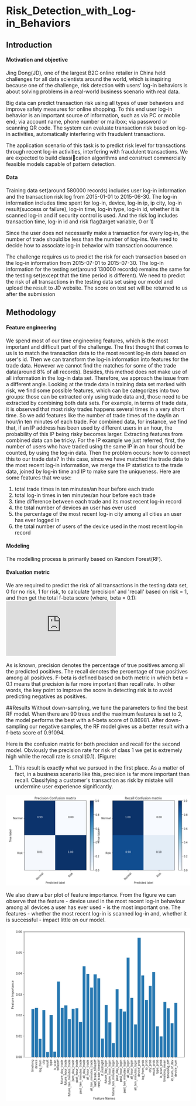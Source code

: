# Risk_Detection_with_Log-in_Behaviors
## Introduction

#### Motivation and objective
Jing Dong(JD), one of the largest B2C online retailer in China held challenges for all data scientists
around the world, which is inspiring because one of the challenge, risk detection
with users' log-in behaviors is about solving problems in a real-world business scenario with real data.

Big data can predict transaction risk using all types of user behaviors and improve safety measures
for online shopping. To this end user log-in behavior is an important source of information, such as
via PC or mobile end; via account name, phone number or mailbox; via password or scanning QR
code. The system can evaluate transaction risk based on log-in activities, automatically interfering
with fraudulent transactions.

The application scenario of this task is to predict risk level for transactions through recent log-in
activities, interfering with fraudulent transactions. We are expected to build classication algorithms
and construct commercially feasible models capable of pattern detection.

#### Data
Training data set(around 580000 records) includes user log-in information and the
transaction risk log from 2015-01-01 to 2015-06-30. The log-in information includes time spent for
log-in, device, log-in ip, ip city, log-in result(success or failure), log-in time, log-in type, log-in id,
whether it is scanned log-in and if security control is used. And the risk log includes transaction time,
log-in id and risk flag(target variable, 0 or 1)

Since the user does not necessarily make a transaction for every log-in, the number of trade should
be less than the number of log-ins. We need to decide how to associate log-in behavior with transaction
occurrence.

The challenge requires us to predict the risk for each transaction based on the log-in
information from 2015-07-01 to 2015-07-30. The log-in information for the testing set(around 130000
records) remains the same for the testing set(except that the time period is different). We need to
predict the risk of all transactions in the testing data set using our model and upload the result to JD
website. The score on test set will be returned to us after the submission

## Methodology
#### Feature engineering
We spend most of our time engineering features, which is the most important and difficult part of
the challenge. The first thought that comes to us is to match the transaction data to the most recent
log-in data based on user's id. Then we can transform the log-in information into features for the
trade data. However we cannot find the matches for some of the trade data(around 8% of all records).
Besides, this method does not make use of all information in the log-in data set.
Therefore, we approach the issue from a different angle. Looking at the trade data in training data
set marked with risk, we find some possible features, which can be categorizes into two groups: those
can be extracted only using trade data and, those need to be extracted by combining both data sets.
For example, in terms of trade data, it is observed that most risky trades happens several times in
a very short time. So we add features like the number of trade times of the day/in an hour/in ten
minutes of each trade. For combined data, for instance, we find that, if an IP address has been used
by different users in an hour, the probability of this IP being risky becomes larger. Extracting features
from combined data can be tricky. For the IP example we just referred, first, the number of users
who have traded using the same IP in an hour should be counted, by using the log-in data. Then the
problem occurs: how to connect this to our trade data? In this case, since we have matched the trade
data to the most recent log-in information, we merge the IP statistics to the trade data, joined by
log-in time and IP to make sure the uniqueness.
Here are some features that we use:
1. total trade times in ten minutes/an hour before each trade
2. total log-in times in ten minutes/an hour before each trade
3. time difference between each trade and its most recent log-in record
4. the total number of devices an user has ever used
5. the percentage of the most recent log-in city among all cities an user has ever logged in
6. the total number of users of the device used in the most recent log-in record

#### Modeling
The modelling process is primarily based on Random Forest(RF).

#### Evaluation metric
We are required to predict the risk of all transactions in the testing data set, 0 for no risk, 1 for
risk, to calculate 'precision' and 'recall' based on risk = 1, and then get the total f-beta score (where,
beta = 0.1):
![equation](https://latex.codecogs.com/gif.latex?F_%7B%5Cbeta%7D%20%3D%20%281&plus;%5Cbeta%5E2%29%5Cfrac%7Bprecision*recall%7D%7B%5Cbeta%5E2*precision%20&plus;recall%7D)

As is known, precision denotes the percentage of true positives among all the predicted positives.
The recall denotes the percentage of true positives among all positives. F-beta is defined based on
both metric in which beta = 0.1 means that precision is far more important than recall rate. In other
words, the key point to improve the score in detecting risk is to avoid predicting negatives as positives.

##Results
Without down-sampling, we tune the parameters to find the best RF model. When there are 90
trees and the maximum features is set to 2, the model performs the best with a f-beta score of 0.86981.
After down-sampling our negative samples, the RF model gives us a better result with a f-beta score
of 0.91094.

Here is the confusion matrix for both precision and recall for the second model. Obviously the
precision rate for risk of class 1 we get is extremely high while the recall rate is small(0.1). (Figure:
1) This result is exactly what we pursued in the first place. As a matter of fact, in a business scenario
like this, precision is far more important than recall. Classifying a customer's transaction as risk by
mistake will undermine user experience significantly.

![](https://github.com/sunan0519/Risk_Detection_with_Log-in_Behaviors/blob/master/confusion_matrix.jpg)


We also draw a bar plot of feature importance. From the figure we can observe that the
feature - device used in the most recent log-in behaviour among all devices a user has ever used - is
the most important one. The features - whether the most recent log-in is scanned log-in and, whether
it is successful - impact little on our model.

![](https://github.com/sunan0519/Risk_Detection_with_Log-in_Behaviors/blob/master/feature_importance.jpg)
